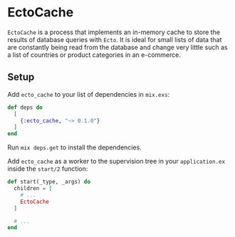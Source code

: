 # EctoCache

`EctoCache` is a process that implements an in-memory cache to store the
results of database queries with `Ecto`. It is ideal for small lists of data
that are constantly being read from the database and change very little such as
a list of countries or product categories in an e-commerce.

## Setup

Add `ecto_cache` to your list of dependencies in `mix.exs`:

```elixir
def deps do
  [
    {:ecto_cache, "~> 0.1.0"}
  ]
end
```

Run `mix deps.get` to install the dependencies.

Add `ecto_cache` as a worker to the supervision tree in your `application.ex`
inside the `start/2` function:

```elixir
def start(_type, _args) do
  children = [
    # ...
    EctoCache
  ]

  # ...
end
```
